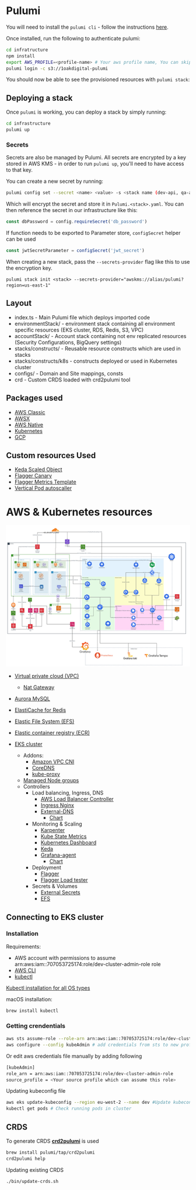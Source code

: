 # Pulumi

You will need to install the `pulumi cli` - follow the
instructions [here](https://www.pulumi.com/docs/get-started/install/).

Once installed, run the following to authenticate pulumi:

```bash
cd infratructure
npm install
export AWS_PROFILE=<profile-name> # Your aws profile name, You can skip it if using default profile
pulumi login -c s3://1oakdigital-pulumi
```

You should now be able to see the provisioned resources with `pulumi stack`:

## Deploying a stack

Once `pulumi` is working, you can deploy a stack by simply running:

```bash
cd infrastructure
pulumi up
```

### Secrets

Secrets are also be managed by Pulumi. All secrets are encrypted by a key stored in
AWS KMS - in order to run `pulumi up`, you'll need to have access to that key.

You can create a new secret by running:

```bash
pulumi config set --secret <name> <value> -s <stack name (dev-api, qa-api etc...)>
```

Which will encrypt the secret and store it in `Pulumi.<stack>.yaml`. You can then
reference the secret in our infrastructure like this:

```typescript
const dbPassword = config.requireSecret('db_password')
```

If function needs to be exported to Parameter store, `configSecret` helper can be used

```typescript
const jwtSecretParameter = configSecret('jwt_secret')
```

When creating a new stack, pass the `--secrets-provider` flag like this to use
the encryption key.

```
pulumi stack init <stack> --secrets-provider="awskms://alias/pulumi?region=us-east-1"
```


## Layout
- index.ts - Main Pulumi file which deploys imported code
- environmentStack/ - environment stack containing all environment specific resources (EKS cluster, RDS, Redis, S3, VPC)
- accountStack/ - Account stack containing not env replicated resources (Security Configurations, BigQuery settings)
- stacks/constructs/ - Reusable resource constructs which are used in stacks
- stacks/constructs/k8s - constructs deployed or used in Kubernetes cluster
- configs/ - Domain and Site mappings, consts
- crd - Custom CRDS loaded with crd2pulumi tool


## Packages used
- [AWS Classic](https://www.pulumi.com/registry/packages/aws/)
- [AWSX](https://www.pulumi.com/registry/packages/awsx/)
- [AWS Native](https://www.pulumi.com/registry/packages/aws-native/)
- [Kubernetes](https://www.pulumi.com/registry/packages/kubernetes/)
- [GCP](https://www.pulumi.com/registry/packages/gcp/)

## Custom resources Used
- [Keda Scaled Object](https://docs.flagger.app/tutorials/keda-scaledobject)
- [Flagger Canary](https://docs.flagger.app/tutorials/skipper-progressive-delivery)
- [Flagger Metrics Template](https://docs.flagger.app/usage/metrics#custom-metrics)
- [Vertical Pod autoscaller](https://github.com/kubernetes/autoscaler/tree/master/vertical-pod-autoscaler#example-vpa-configuration)



# AWS & Kubernetes resources

![Diagram](infrastructure.png)

- [Virtual private cloud (VPC)](https://docs.aws.amazon.com/vpc/latest/userguide/configure-your-vpc.html)
  - [Nat Gateway](https://docs.aws.amazon.com/vpc/latest/userguide/vpc-nat-gateway.html)
- [Aurora MySQL](https://docs.aws.amazon.com/AmazonRDS/latest/AuroraUserGuide/Aurora.AuroraMySQL.html)
- [ElastiCache for Redis](https://docs.aws.amazon.com/AmazonElastiCache/latest/red-ug/WhatIs.html)
- [Elastic File System (EFS)](https://docs.aws.amazon.com/efs/latest/ug/whatisefs.html)
- [Elastic container registry (ECR)](https://docs.aws.amazon.com/AmazonECR/latest/userguide/what-is-ecr.html)


- [EKS cluster](https://docs.aws.amazon.com/eks/latest/userguide/clusters.html)
  - Addons:
    - [Amazon VPC CNI](https://docs.aws.amazon.com/eks/latest/userguide/managing-vpc-cni.html)
    - [CoreDNS](https://docs.aws.amazon.com/eks/latest/userguide/managing-coredns.html)
    - [kube-proxy](https://docs.aws.amazon.com/eks/latest/userguide/managing-kube-proxy.html)
  - [Managed Node groups](https://docs.aws.amazon.com/eks/latest/userguide/managed-node-groups.html)
  - Controllers
    - Load balancing, Ingress, DNS
      - [AWS Load Balancer Controller](https://kubernetes-sigs.github.io/aws-load-balancer-controller/v2.4/)
      - [Ingress Nginx](https://docs.nginx.com/nginx-ingress-controller/intro/overview/)
      - [External-DNS](https://github.com/kubernetes-sigs/external-dns)
        - [Chart](https://artifacthub.io/packages/helm/external-dns/external-dns)
    - Monitoring & Scaling
      - [Karpenter](https://karpenter.sh/v0.19.3/)
      - [Kube State Metrics](https://github.com/kubernetes/kube-state-metrics)
      - [Kubernetes Dashboard](https://kubernetes.io/docs/tasks/access-application-cluster/web-ui-dashboard/)
      - [Keda](https://keda.sh/)
      - [Grafana-agent](https://grafana.com/docs/grafana-cloud/data-configuration/agent/)
        - [Chart](https://github.com/grafana/helm-charts/tree/main/charts/agent-operator)
    - Deployment
      - [Flagger](https://flagger.app/)
      - [Flagger Load tester](https://artifacthub.io/packages/helm/flagger/loadtester)
    - Secrets & Volumes
      - [External Secrets](https://external-secrets.io/v0.6.1/)
      - [EFS](https://docs.aws.amazon.com/eks/latest/userguide/efs-csi.html)
  


## Connecting to EKS cluster

### Installation

Requirements:

- AWS account with permissions to assume arn:aws:iam::707053725174:role/dev-cluster-admin-role role
- [AWS CLI](https://docs.aws.amazon.com/cli/latest/userguide/getting-started-install.html)
- [kubectl](https://kubernetes.io/docs/reference/kubectl/)

[Kubectl installation for all OS types](https://kubernetes.io/docs/tasks/tools/#kubectl)

macOS installation:

```bash
brew install kubectl
```

### Getting crendentials

```bash
aws sts assume-role --role-arn arn:aws:iam::707053725174:role/dev-cluster-admin-role --role-session-name KubeAdmin # Assume role and get crendentials
aws configure --config kubeAdmin # add credentials from sts to new profile or use them directly
```

Or edit aws credentials file manually by adding following

```bash
[kubeAdmin]
role_arn = arn:aws:iam::707053725174:role/dev-cluster-admin-role
source_profile = <Your source profile which can assume this role>
```

Updating kubeconfig file

```bash
aws eks update-kubeconfig --region eu-west-2 --name dev #Update kubeconfig file
kubectl get pods # Check running pods in cluster
```


## CRDS
To generate CRDS **[crd2pulumi](https://github.com/pulumi/crd2pulumi])** is used

```bash
brew install pulumi/tap/crd2pulumi
crd2pulumi help
```
Updating existing CRDS
```bash
./bin/update-crds.sh 
```